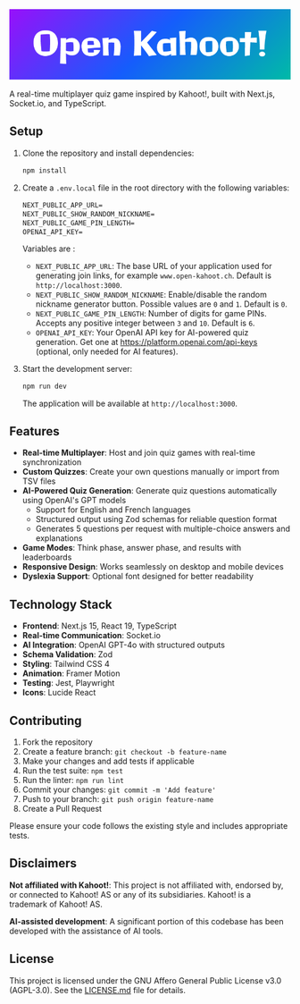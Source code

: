<img src="banner.png" alt="Open Kahoot!" width="2000"/>

A real-time multiplayer quiz game inspired by Kahoot!, built with Next.js, Socket.io, and TypeScript.

## Setup

1. Clone the repository and install dependencies:
   ```bash
   npm install
   ```

2. Create a `.env.local` file in the root directory with the following variables:
   ```
   NEXT_PUBLIC_APP_URL=
   NEXT_PUBLIC_SHOW_RANDOM_NICKNAME=
   NEXT_PUBLIC_GAME_PIN_LENGTH=
   OPENAI_API_KEY=
   ```

   Variables are :

   - `NEXT_PUBLIC_APP_URL`: The base URL of your application used for generating join links, for example `www.open-kahoot.ch`. Default is `http://localhost:3000`.
   - `NEXT_PUBLIC_SHOW_RANDOM_NICKNAME`: Enable/disable the random nickname generator button. Possible values are `0` and `1`. Default is `0`.
   - `NEXT_PUBLIC_GAME_PIN_LENGTH`: Number of digits for game PINs. Accepts any positive integer between `3` and `10`. Default is `6`.
   - `OPENAI_API_KEY`: Your OpenAI API key for AI-powered quiz generation. Get one at https://platform.openai.com/api-keys (optional, only needed for AI features).

3. Start the development server:
   ```bash
   npm run dev
   ```

   The application will be available at `http://localhost:3000`.

## Features

- **Real-time Multiplayer**: Host and join quiz games with real-time synchronization
- **Custom Quizzes**: Create your own questions manually or import from TSV files
- **AI-Powered Quiz Generation**: Generate quiz questions automatically using OpenAI's GPT models
  - Support for English and French languages
  - Structured output using Zod schemas for reliable question format
  - Generates 5 questions per request with multiple-choice answers and explanations
- **Game Modes**: Think phase, answer phase, and results with leaderboards
- **Responsive Design**: Works seamlessly on desktop and mobile devices
- **Dyslexia Support**: Optional font designed for better readability

## Technology Stack

- **Frontend**: Next.js 15, React 19, TypeScript
- **Real-time Communication**: Socket.io
- **AI Integration**: OpenAI GPT-4o with structured outputs
- **Schema Validation**: Zod
- **Styling**: Tailwind CSS 4
- **Animation**: Framer Motion
- **Testing**: Jest, Playwright
- **Icons**: Lucide React

## Contributing

1. Fork the repository
2. Create a feature branch: `git checkout -b feature-name`
3. Make your changes and add tests if applicable
4. Run the test suite: `npm test`
5. Run the linter: `npm run lint`
6. Commit your changes: `git commit -m 'Add feature'`
7. Push to your branch: `git push origin feature-name`
8. Create a Pull Request

Please ensure your code follows the existing style and includes appropriate tests.

## Disclaimers

**Not affiliated with Kahoot!**: This project is not affiliated with, endorsed by, or connected to Kahoot! AS or any of its subsidiaries. Kahoot! is a trademark of Kahoot! AS.

**AI-assisted development**: A significant portion of this codebase has been developed with the assistance of AI tools.

## License

This project is licensed under the GNU Affero General Public License v3.0 (AGPL-3.0). See the [LICENSE.md](LICENSE.md) file for details.
